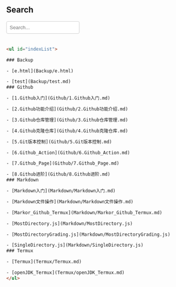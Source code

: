 ## Search
<div style="margin-bottom: 20px;">
  <input type="text" id="searchInput" placeholder="Search..." style="padding: 8px; border: 1px solid #ccc; border-radius: 4px;" oninput="searchFunction()">
</div>
<script>
function searchFunction() {
  var input, filter, ul, li, a, i, txtValue;
  input = document.getElementById('searchInput');
  filter = input.value.toUpperCase();
  ul = document.getElementById('indexList');
  li = ul.getElementsByTagName('li');
  for (i = 0; i < li.length; i++) {
    a = li[i].getElementsByTagName('a')[0];
    txtValue = a.textContent || a.innerText;
    if (txtValue.toUpperCase().indexOf(filter) > -1) {
      li[i].style.display = '';
    } else {
      li[i].style.display = 'none';
    }
  }
}
</script>

```html

<ul id="indexList">

### Backup

- [e.html](Backup/e.html)

- [test](Backup/test.md)
### Github

- [1.Github入门](Github/1.Github入门.md)

- [2.Github功能介绍](Github/2.Github功能介绍.md)

- [3.Github仓库管理](Github/3.Github仓库管理.md)

- [4.Github克隆仓库](Github/4.Github克隆仓库.md)

- [5.Git版本控制](Github/5.Git版本控制.md)

- [6.Github_Action](Github/6.Github_Action.md)

- [7.Github_Page](Github/7.Github_Page.md)

- [8.Github进阶](Github/8.Github进阶.md)
### Markdown

- [Markdown入门](Markdown/Markdown入门.md)

- [Markdown文件操作](Markdown/Markdown文件操作.md)

- [Markor_Github_Termux](Markdown/Markor_Github_Termux.md)

- [MostDirectory.js](Markdown/MostDirectory.js)

- [MostDirectoryGrading.js](Markdown/MostDirectoryGrading.js)

- [SingleDirectory.js](Markdown/SingleDirectory.js)
### Termux

- [Termux](Termux/Termux.md)

- [openJDK_Termux](Termux/openJDK_Termux.md)
</ul>
```
